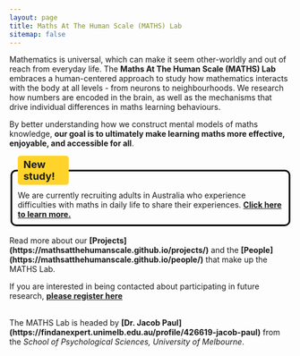```yaml
---
layout: page
title: Maths At The Human Scale (MATHS) Lab
sitemap: false
---
```


Mathematics is universal, which can make it seem other-worldly and out of reach from everyday life. The <b>Maths At The Human Scale (MATHS) Lab</b> embraces a human-centered approach to study how mathematics interacts with the body at all levels - from neurons to neighbourhoods. We research how numbers are encoded in the brain, as well as the mechanisms that drive individual differences in maths learning behaviours.<br>

By better understanding how we construct mental models of maths knowledge, <b>our goal is to ultimately make learning maths more effective, enjoyable, and accessible for all</b>.<br>

<fieldset style="border: 3px solid #000; border-radius: 10px; padding:10px;">
  <legend style="font-size: 18px; padding: 0 5px; padding: 5px 10px; border-radius: 5px; max-width:15%;background-color:#FFD42A"><b>New study!</b></legend>
  <label>We are currently recruiting adults in Australia who experience difficulties with maths in daily life to share their experiences. <a href="https://q.surveys.unimelb.edu.au/jfe/form/SV_cBnmNLpqlnasiJ8" target="_blank"><b>Click here to learn more.</b></a></label>
</fieldset>

<br>
Read more about our <b>[Projects](https://mathsatthehumanscale.github.io/projects/)</b> and the <b>[People](https://mathsatthehumanscale.github.io/people/)</b> that make up the MATHS Lab.<br>

If you are interested in being contacted about participating in future research, <b>[please register here](https://mathsatthehumanscale.github.io/participate/)</b><br>

<br>
The MATHS Lab is headed by <b>[Dr. Jacob Paul](https://findanexpert.unimelb.edu.au/profile/426619-jacob-paul)</b> from the <i>School of Psychological Sciences, University of Melbourne</i>.